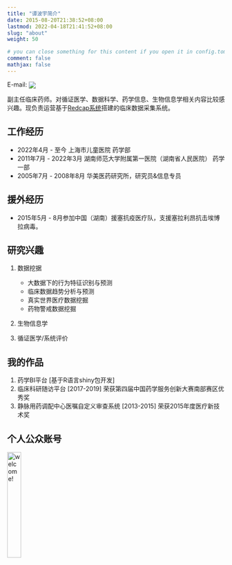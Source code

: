 ```yaml
---
title: "谭波宇简介"
date: 2015-08-20T21:38:52+08:00
lastmod: 2022-04-18T21:41:52+08:00
slug: "about"
weight: 50

# you can close something for this content if you open it in config.toml.
comment: false
mathjax: false
---
```

E-mail: <a href="mailto:dr.tanboyu@gmail.com?subject=RE:Mail from BYTan blog" ><img src="/images/email.png" style="vertical-align: middle;" /></a>

副主任临床药师。对循证医学、数据科学、药学信息、生物信息学相关内容比较感兴趣。现负责运营基于[Redcap系统](https://www.30plans.com)搭建的临床数据采集系统。


## 工作经历

* 2022年4月 - 至今  上海市儿童医院  药学部
*	2011年7月 - 2022年3月 湖南师范大学附属第一医院（湖南省人民医院）  药学一部
*	2005年7月 - 2008年8月 华美医药研究所，研究员&信息专员

## 援外经历

*	2015年5月 - 8月参加中国（湖南）援塞抗疫医疗队，支援塞拉利昂抗击埃博拉病毒。

## 研究兴趣

1.  数据挖据
    - 大数据下的行为特征识别与预测
    - 临床数据趋势分析与预测
    - 真实世界医疗数据挖掘
    - 药物警戒数据挖掘
    
2.  生物信息学

3.  循证医学/系统评价


## 我的作品

1.  药学BI平台 [基于R语言shiny包开发]
2.  临床科研随访平台 [2017-2019] 荣获第四届中国药学服务创新大赛南部赛区优秀奖
3.  静脉用药调配中心医嘱自定义审查系统 [2013-2015]  荣获2015年度医疗新技术奖

## 个人公众账号

<img src="/images/qrcode.jpg" width="25%" alt="welcome!" />
